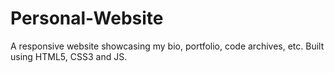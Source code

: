 # Personal-Website
A responsive website showcasing my bio, portfolio, code archives, etc. Built using HTML5, CSS3 and JS.
